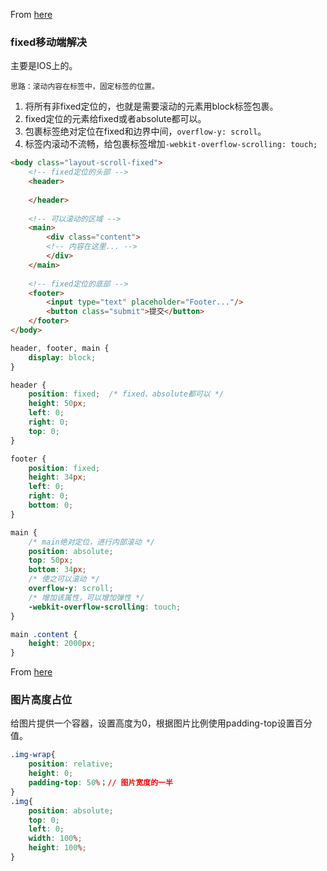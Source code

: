 From [here](http://efe.baidu.com/blog/mobile-fixed-layout/)

### fixed移动端解决

主要是IOS上的。

	思路：滚动内容在标签中，固定标签的位置。

1. 将所有非fixed定位的，也就是需要滚动的元素用block标签包裹。
2. fixed定位的元素给fixed或者absolute都可以。
3. 包裹标签绝对定位在fixed和边界中间，`overflow-y: scroll`。
4. 标签内滚动不流畅，给包裹标签增加`-webkit-overflow-scrolling: touch;`

```html
<body class="layout-scroll-fixed">
    <!-- fixed定位的头部 -->
    <header>
        
    </header>
    
    <!-- 可以滚动的区域 -->
    <main>
        <div class="content">
        <!-- 内容在这里... -->
        </div>
    </main>
    
    <!-- fixed定位的底部 -->
    <footer>
        <input type="text" placeholder="Footer..."/>
        <button class="submit">提交</button>
    </footer>
</body>
```

```css
header, footer, main {
    display: block;
}

header {
    position: fixed;  /* fixed、absolute都可以 */
    height: 50px;
    left: 0;
    right: 0;
    top: 0;
}

footer {
    position: fixed;
    height: 34px;
    left: 0;
    right: 0;
    bottom: 0;
}

main {
    /* main绝对定位，进行内部滚动 */
    position: absolute;
    top: 50px;
    bottom: 34px;
    /* 使之可以滚动 */
    overflow-y: scroll;
    /* 增加该属性，可以增加弹性 */
    -webkit-overflow-scrolling: touch;
}

main .content {
    height: 2000px;
}
```

From [here](http://imweb.io/topic/577e64a47c99347163ec0b10)

### 图片高度占位
给图片提供一个容器，设置高度为0，根据图片比例使用padding-top设置百分值。
```css
.img-wrap{
    position: relative;
    height: 0;
    padding-top: 50%；// 图片宽度的一半
}
.img{
    position: absolute;
    top: 0;
    left: 0;
    width: 100%;
    height: 100%;
}
```